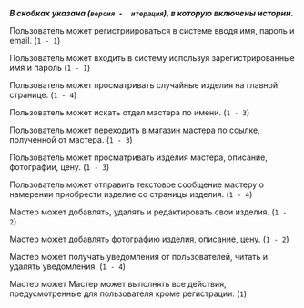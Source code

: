 _**В скобках указана (`версия -  итерация`), в которую включены истории.**_

Пользователь может регистриироваться в системе вводя имя,
пароль и email. (`1 - 1`)

Пользователь может входить в систему используя 
зарегистрированные имя и пароль (`1 - 1`)


Пользователь может просматривать случайные изделия на 
главной странице. (`1 - 4`)

Пользователь может искать отдел мастера по имени. (`1 - 3`)

Пользователь может переходить в магазин мастера по ссылке, 
полученной от мастера. (`1 - 3`)

Пользователь может просматривать изделия мастера, 
описание, фотографии, цену. (`1 - 3`)

Пользователь может отправить текстовое сообщение мастеру 
о намерении приобрести изделие со страницы изделия. (`1 - 4`)

Мастер может добавлять, удалять и редактировать свои 
изделия. (`1 - 2`)

Мастер может добавлять фотографию изделия, 
описание, цену. (`1 - 2`)

Мастер может получать уведомления от пользователей, читать 
и удалять уведомления. (`1 - 4`)

Мастер может Мастер может выполнять все действия, 
предусмотренные для пользователя кроме регистрации. (`1`)

